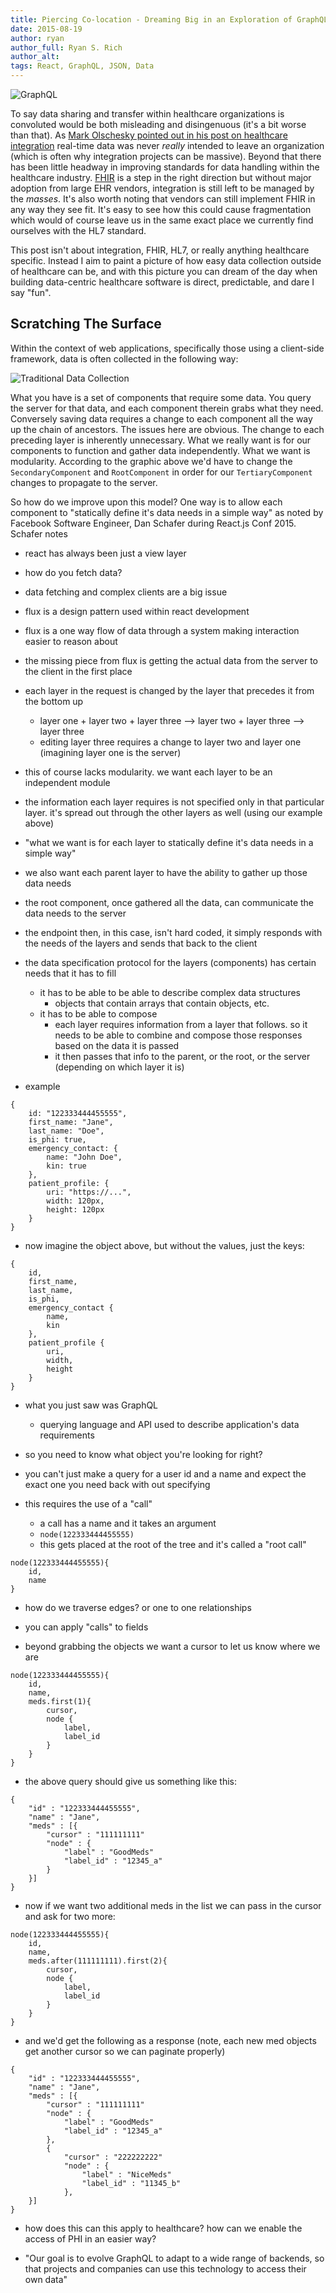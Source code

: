 ```yaml
---
title: Piercing Co-location - Dreaming Big in an Exploration of GraphQL
date: 2015-08-19
author: ryan
author_full: Ryan S. Rich
author_alt:
tags: React, GraphQL, JSON, Data
---
```


![GraphQL](/assets/img/posts/graphql_cover.png)

To say data sharing and transfer within healthcare organizations is convoluted would be both misleading and disingenuous (it's a bit worse than that). As [Mark Olschesky pointed out in his post on healthcare integration](https://catalyze.io/blog/vpn-security-healthcare-integration) real-time data was never _really_ intended to leave an organization (which is often why integration projects can be massive). Beyond that there has been little headway in improving standards for data handling within the healthcare industry. [FHIR](https://fhir.catalyze.io) is a step in the right direction but without major adoption from large EHR vendors, integration is still left to be managed by the *masses*. It's also worth noting that vendors can still implement FHIR in any way they see fit. It's easy to see how this could cause fragmentation which would of course leave us in the same exact place we currently find ourselves with the HL7 standard.

This post isn't about integration, FHIR, HL7, or really anything healthcare specific. Instead I aim to paint a picture of how easy data collection outside of healthcare can be, and with this picture you can dream of the day when building data-centric healthcare software is direct, predictable, and dare I say "fun".

## Scratching The Surface

Within the context of web applications, specifically those using a client-side framework, data is often collected in the following way:

![Traditional Data Collection](/assets/img/posts/traditional_data_collection.png)

What you have is a set of components that require some data. You query the server for that data, and each component therein grabs what they need. Conversely saving data requires a change to each component all the way up the chain of ancestors. The issues here are obvious. The change to each preceding layer is inherently unnecessary. What we really want is for our components to function and gather data independently. What we want is modularity. According to the graphic above we'd have to change the `SecondaryComponent` and `RootComponent` in order for our `TertiaryComponent` changes to propagate to the server.

So how do we improve upon this model? One way is to allow each component to "statically define it's data needs in a simple way" as noted by Facebook Software Engineer, Dan Schafer during React.js Conf 2015. Schafer notes

<!-- Notes -->

- react has always been just a view layer

- how do you fetch data?

- data fetching and complex clients are a big issue

- flux is a design pattern used within react development

- flux is a one way flow of data through a system making interaction easier to reason about

- the missing piece from flux is getting the actual data from the server to the client in the first place

- each layer in the request is changed by the layer that precedes it from the bottom up
	- layer one + layer two + layer three --> layer two + layer three --> layer three
	- editing layer three requires a change to layer two and layer one (imagining layer one is the server)

- this of course lacks modularity. we want each layer to be an independent module

- the information each layer requires is not specified only in that particular layer. it's spread out through the other layers as well (using our example above)

- "what we want is for each layer to statically define it's data needs in a simple way"

- we also want each parent layer to have the ability to gather up those data needs

- the root component, once gathered all the data, can communicate the data needs to the server

- the endpoint then, in this case, isn't hard coded, it simply responds with the needs of the layers and sends that back to the client

- the data specification protocol for the layers (components) has certain needs that it has to fill
	- it has to be able to be able to describe complex data structures
		- objects that contain arrays that contain objects, etc.
	- it has to be able to compose
		- each layer requires information from a layer that follows. so it needs to be able to combine and compose those responses based on the data it is passed
		- it then passes that info to the parent, or the root, or the server (depending on which layer it is)

- example

```
{
	id: "122333444455555",
	first_name: "Jane",
	last_name: "Doe",
	is_phi: true,
	emergency_contact: {
		name: "John Doe",
		kin: true
	},
	patient_profile: {
		uri: "https://...",
		width: 120px,
		height: 120px
	}
}
```

- now imagine the object above, but without the values, just the keys:

```
{
	id,
	first_name,
	last_name,
	is_phi,
	emergency_contact {
		name,
		kin
	},
	patient_profile {
		uri,
		width,
		height
	}
}
```

- what you just saw was GraphQL
	- querying language and API used to describe application's data requirements

- so you need to know what object you're looking for right?

- you can't just make a query for a user id and a name and expect the exact one you need back with out specifying

- this requires the use of a "call"
	- a call has a name and it takes an argument
	- `node(122333444455555)`
	- this gets placed at the root of the tree and it's called a "root call"

```
node(122333444455555){
	id,
	name
}
```

- how do we traverse edges? or one to one relationships

- you can apply "calls" to fields

- beyond grabbing the objects we want a cursor to let us know where we are

```
node(122333444455555){
	id,
	name,
	meds.first(1){
		cursor,
		node {
			label,
			label_id
		}
	}
}
```

- the above query should give us something like this:

```
{
	"id" : "122333444455555",
	"name" : "Jane",
	"meds" : [{
		"cursor" : "111111111"
		"node" : {
			"label" : "GoodMeds"
			"label_id" : "12345_a"
		}
	}]
}
```

- now if we want two additional meds in the list we can pass in the cursor and ask for two more:

```
node(122333444455555){
	id,
	name,
	meds.after(111111111).first(2){
		cursor,
		node {
			label,
			label_id
		}
	}
}
```

- and we'd get the following as a response (note, each new med objects get another cursor so we can paginate properly)

```
{
	"id" : "122333444455555",
	"name" : "Jane",
	"meds" : [{
		"cursor" : "111111111"
		"node" : {
			"label" : "GoodMeds"
			"label_id" : "12345_a"
		},
		{
			"cursor" : "222222222"
			"node" : {
				"label" : "NiceMeds"
				"label_id" : "11345_b"
			},
	}]
}
```

- how does this can this apply to healthcare? how can we enable the access of PHI in an easier way?

- "Our goal is to evolve GraphQL to adapt to a wide range of backends, so that projects and companies can use this technology to access their own data"

<!-- Draft -->